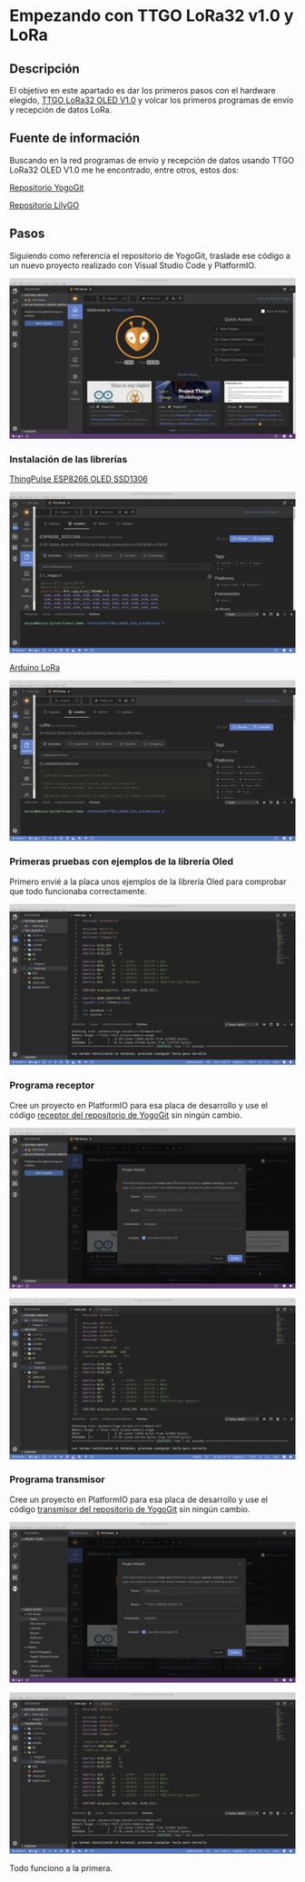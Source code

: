 # Empezando con TTGO LoRa32 v1.0 y LoRa

## Descripción

El objetivo en este apartado es dar los primeros pasos con el hardware elegido, [TTGO LoRa32 OLED V1.0](https://tienda.bricogeek.com/arduino-compatibles/1122-ttgo-lora32-esp32-con-oled-900-mhz.html) y volcar los primeros programas de envío y recepción de datos LoRa.


## Fuente de información 

Buscando en la red programas de envío y recepción de datos usando TTGO LoRa32 OLED V1.0 me he encontrado, entre otros, estos dos:  

[Repositorio YogoGit](https://github.com/YogoGit/TTGO-LORA32-V1.0)

[Repositorio LilyGO](https://github.com/LilyGO/TTGO-LORA32-V2.0/tree/LilyGO-868-V1.0)  


## Pasos

Siguiendo como referencia el repositorio de YogoGit, traslade ese código a un nuevo proyecto realizado con Visual Studio Code y PlatformIO.

![Visual Studio Code con PlatformIO](https://raw.githubusercontent.com/makers-bierzo/TTN-Bierzo/master/TTN_Microcontrolador/LoRa/TTGO_LoRa32_OLED_V1.0/Img/Cap_01.png)


### Instalación de las librerías 

[ThingPulse ESP8266 OLED SSD1306](https://github.com/ThingPulse/esp8266-oled-ssd1306)

![Libreria Oled](https://raw.githubusercontent.com/makers-bierzo/TTN-Bierzo/master/TTN_Microcontrolador/LoRa/TTGO_LoRa32_OLED_V1.0/Img/Cap_03.png)


[Arduino LoRa](https://github.com/sandeepmistry/arduino-LoRa)

![libreria LoRA](https://raw.githubusercontent.com/makers-bierzo/TTN-Bierzo/master/TTN_Microcontrolador/LoRa/TTGO_LoRa32_OLED_V1.0/Img/Cap_04.png)


### Primeras pruebas con ejemplos de la librería Oled 

Primero envié a la placa unos ejemplos de la librería Oled para comprobar que todo funcionaba correctamente. 

![Test Oled](https://raw.githubusercontent.com/makers-bierzo/TTN-Bierzo/master/TTN_Microcontrolador/LoRa/TTGO_LoRa32_OLED_V1.0/Img/Cap_07.png)


### Programa receptor 

Cree un proyecto en PlatformIO para esa placa de desarrollo y use el código [receptor del repositorio de YogoGit](https://github.com/YogoGit/TTGO-LORA32-V1.0/tree/master/Receiver) sin ningún cambio. 

![Crear receptor](https://raw.githubusercontent.com/makers-bierzo/TTN-Bierzo/master/TTN_Microcontrolador/LoRa/TTGO_LoRa32_OLED_V1.0/Img/Cap_02.png)  

![Build receptor](https://raw.githubusercontent.com/makers-bierzo/TTN-Bierzo/master/TTN_Microcontrolador/LoRa/TTGO_LoRa32_OLED_V1.0/Img/Cap_05.png)


### Programa transmisor

Cree un proyecto en PlatformIO para esa placa de desarrollo y use el código [transmisor del repositorio de YogoGit](https://github.com/YogoGit/TTGO-LORA32-V1.0/tree/master/Transmitter) sin ningún cambio.

![Crear transmisor](https://raw.githubusercontent.com/makers-bierzo/TTN-Bierzo/master/TTN_Microcontrolador/LoRa/TTGO_LoRa32_OLED_V1.0/Img/Cap_08.png)  

![Build receptor](https://raw.githubusercontent.com/makers-bierzo/TTN-Bierzo/master/TTN_Microcontrolador/LoRa/TTGO_LoRa32_OLED_V1.0/Img/Cap_06.png)


Todo funciono a la primera.  























